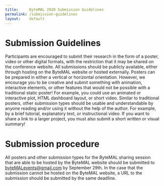 ```yaml
---
title:     ByteMAL 2020 Submission Guidelines
permalink: /submission-guidelines
layout:    default
---
```


# Submission Guidelines
Participants are encouraged to submit their research in the form of a poster, video or other digital formats, with the restriction that it may be shared on the conference website. All submissions should be publicly available, either through hosting on the ByteMAL website or hosted externally. 
Posters can be prepared in either a vertical or horizontal orientation. However, we encourage you to be creative and submit something with animation, interactive elements, or other features that would not be possible with a traditional static poster! For example, you could use an animated or interactive plot, HTML dashboard layout, or short video. 
Similar to traditional posters, other submission types should be usable and understandable by anyone reading and/or using it without the help of the author. For example, by a brief tutorial, explanatory text, or instructional video. If you want to share a link to a larger project, you must also submit a short written or visual summary!

# Submission procedure
All posters and other submission types for the ByteMAL sharing session that are able to be hosted by the ByteMAL website should be submitted to byteMALevents@gmail.com by September 29th. In the case that the submission cannot be hosted on the ByteMAL website, a URL to the submission should be submitted by the same deadline.


